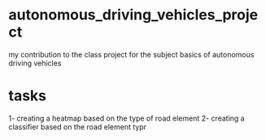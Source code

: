 # autonomous_driving_vehicles_project
my contribution to the class project for the subject basics of autonomous driving vehicles

# tasks
1- creating a heatmap based on the type of road element
2- creating a classifier based on the road element typr

